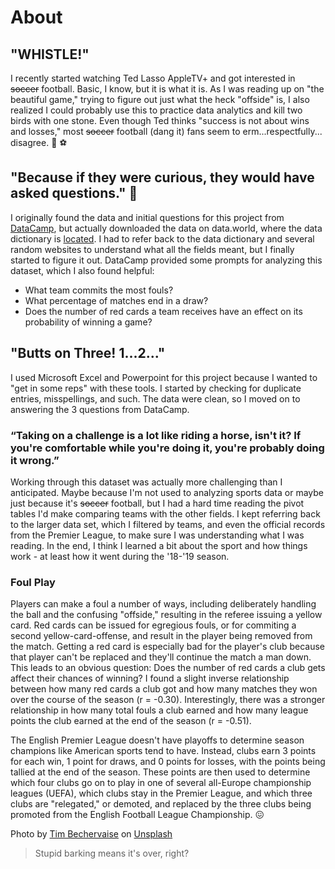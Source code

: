 # About

## "WHISTLE!"

I recently started watching Ted Lasso AppleTV+ and got interested in ~~soccer~~ football. Basic, I know, but it is what it is. As I was reading up on "the beautiful game," trying to figure out just what the heck "offside" is, I also realized I could probably use this to practice data analytics and kill two birds with one stone. Even though Ted thinks "success is not about wins and losses," most ~~soccer~~ football (dang it) fans seem to erm...respectfully... disagree. :goal_net: :soccer:

## "Because if they were curious, they would have asked questions." :dart:

I originally found the data and initial questions for this project from [DataCamp](https://www.datacamp.com/workspace/datasets/dataset-python-soccer), but actually downloaded the data on data.world, where the data dictionary is [located](https://data.world/chas/2018-2019-premier-league-matches/workspace/data-dictionary). I had to refer back to the data dictionary and several random websites to understand what all the fields meant, but I finally started to figure it out. DataCamp provided some prompts for analyzing this dataset, which I also found helpful:

- What team commits the most fouls?
- What percentage of matches end in a draw?
- Does the number of red cards a team receives have an effect on its probability of winning a game?

## "Butts on Three! 1...2..."

I used Microsoft Excel and Powerpoint for this project because I wanted to "get in some reps" with these tools. I started by checking for duplicate entries, misspellings, and such. The data were clean, so I moved on to answering the 3 questions from DataCamp.

### “Taking on a challenge is a lot like riding a horse, isn't it? If you're comfortable while you're doing it, you're probably doing it wrong.”

Working through this dataset was actually more challenging than I anticipated. Maybe because I'm not used to analyzing sports data or maybe just because it's ~~soccer~~ football, but I had a hard time reading the pivot tables I'd make comparing teams with the other fields. I kept referring back to the larger data set, which I filtered by teams, and even the official records from the Premier League, to make sure I was understanding what I was reading. In the end, I think I learned a bit about the sport and how things work - at least how it went during the '18-'19 season.

### Foul Play

Players can make a foul a number of ways, including deliberately handling the ball and the confusing "offside," resulting in the referee issuing a yellow card. Red cards can be issued for egregious fouls, or for commiting a second yellow-card-offense, and result in the player being removed from the match. Getting a red card is especially bad for the player's club because that player can't be replaced and they'll continue the match a man down. This leads to an obvious question: Does the number of red cards a club gets affect their chances of winning? I found a slight inverse relationship between how many red cards a club got and how many matches they won over the course of the season (r = -0.30). Interestingly, there was a stronger relationship in how many total fouls a club earned and how many league points the club earned at the end of the season (r = -0.51).

The English Premier League doesn't have playoffs to determine season champions like American sports tend to have. Instead, clubs earn 3 points for each win, 1 point for draws, and 0 points for losses, with the points being tallied at the end of the season. These points are then used to determine which four clubs go on to play in one of several all-Europe championship leagues (UEFA), which clubs stay in the Premier League, and which  three clubs are "relegated," or demoted, and replaced by the three clubs being promoted from the English Football League Championship. :confounded:

Photo by <a href="https://unsplash.com/@timmybech?utm_source=unsplash&utm_medium=referral&utm_content=creditCopyText">Tim Bechervaise</a> on <a href="https://unsplash.com/photos/_hjsopbklZ0?utm_source=unsplash&utm_medium=referral&utm_content=creditCopyText">Unsplash</a>
  


> Stupid barking means it's over, right?
